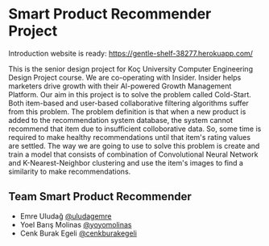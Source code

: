 # Smart Product Recommender Project 

Introduction website is ready: 
https://gentle-shelf-38277.herokuapp.com/

This is the senior design project for Koç University Computer Engineering Design Project course. We are co-operating with Insider. Insider helps marketers drive growth with their AI-powered Growth Management Platform. Our aim in this project is to solve the problem called Cold-Start. Both item-based and user-based collaborative filtering algorithms suffer from this problem. The problem definition is that when a new product is added to the recommendation system database, the system cannot recommend that item due to insufficient colloborative data. So, some time is required to make healthy recommendations until that item's rating values are settled. The way we are going to use to solve this problem is create and train a model that consists of combination of Convolutional Neural Network and K-Nearest-Neighbor clustering and use the item's images to find a similarity to make recommendations.

## Team Smart Product Recommender
* Emre Uludağ [@uludagemre](https://github.com/uludagemre)
* Yoel Barış Molinas [@yoyomolinas](https://github.com/yoyomolinas)
* Cenk Burak Egeli [@cenkburakegeli](https://github.com/cenkburakegeli)
